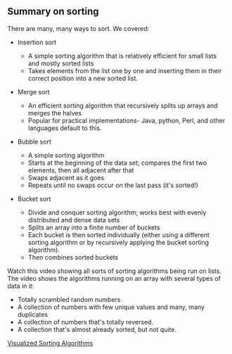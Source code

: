 ## Summary on sorting

There are many, many ways to sort. We covered:

* Insertion sort
  * A simple sorting algorithm that is relatively efficient for small lists and mostly sorted lists
  * Takes elements from the list one by one and inserting them in their correct position into a new sorted list.

* Merge sort
  * An efficient sorting algorithm that recursively splits up arrays and merges the halves
  * Popular for practical implementations- Java, python, Perl, and other languages default to this.

* Bubble sort
  * A simple sorting algorithm
  * Starts at the beginning of the data set; compares the first two elements, then all adjacent after that
  * Swaps adjacent as it goes
  * Repeats until no swaps occur on the last pass (it's sorted!)

* Bucket sort
  * Divide and conquer sorting algorithm; works best with evenly distributed and dense data sets
  * Splits an array into a finite number of buckets
  * Each bucket is then sorted individually (either using a different sorting algorithm or by recursively applying the bucket sorting algorithm).
  * Then combines sorted buckets


Watch this video showing all sorts of sorting algorithms being run on lists.
The video shows the algorithms running on an array with several types of data
in it:

* Totally scrambled random numbers
* A collection of numbers with few unique values and many, many duplicates
* A collection of numbers that's totally reversed.
* A collection that's almost already sorted, but not quite.

[Visualized Sorting Algorithms](https://www.youtube.com/watch?v=ZZuD6iUe3Pc)
